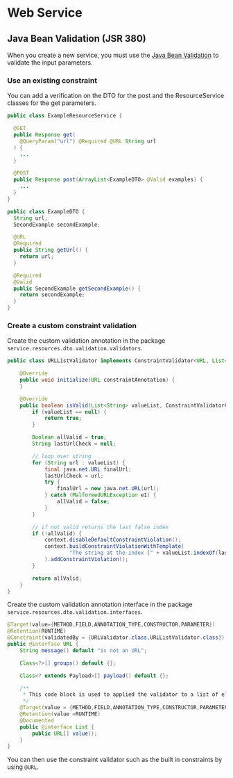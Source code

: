 # Web Service

## Java Bean Validation (JSR 380)

When you create a new service, you must use the [Java Bean Validation](https://beanvalidation.org/2.0/spec/#builtinconstraints) to validate the input parameters.

### Use an existing constraint

You can add a verification on the DTO for the post and the ResourceService classes for the get parameters.

```java
public class ExampleResourceService {

  @GET
  public Response get(
    @QueryParam("url") @Required @URL String url
  ) {
    ...
  }

  @POST
  public Response post(ArrayList<ExampleDTO> @Valid examples) {
    ...
  }
}

public class ExampleDTO {
  String url;
  SecondExample secondExample;

  @URL
  @Required
  public String getUrl() {
    return url;
  }

  @Required
  @Valid
  public SecondExample getSecondExample() {
    return secondExample;
  }
}
```

### Create a custom constraint validation

Create the custom validation annotation in the package `service.resources.dto.validation.validators`.

```java
public class URLListValidator implements ConstraintValidator<URL, List<String>> {

    @Override
    public void initialize(URL constraintAnnotation) {
    }

    @Override
    public boolean isValid(List<String> valueList, ConstraintValidatorContext context) {
        if (valueList == null) {
            return true;
        }

        Boolean allValid = true;
        String lastUrlCheck = null;

        // loop over string
        for (String url : valueList) {
            final java.net.URL finalUrl;
            lastUrlCheck = url;
            try {
                finalUrl = new java.net.URL(url);
            } catch (MalformedURLException e1) {
                allValid = false;
            }
        }

        // if not valid returns the last false index
        if (!allValid) {
            context.disableDefaultConstraintViolation();
            context.buildConstraintViolationWithTemplate(
                    "The string at the index [" + valueList.indexOf(lastUrlCheck) + "] is not an URL"
            ).addConstraintViolation();
        }

        return allValid;
    }
}
```

Create the custom validation annotation interface in the package `service.resources.dto.validation.interfaces`.

```java
@Target(value={METHOD,FIELD,ANNOTATION_TYPE,CONSTRUCTOR,PARAMETER})
@Retention(RUNTIME)
@Constraint(validatedBy = {URLValidator.class,URLListValidator.class})
public @interface URL {
    String message() default "is not an URL";

    Class<?>[] groups() default {};

    Class<? extends Payload>[] payload() default {};

    /**
     * This code block is used to applied the validator to a list of elements.
     */
    @Target(value = {METHOD,FIELD,ANNOTATION_TYPE,CONSTRUCTOR,PARAMETER})
    @Retention(value =RUNTIME)
    @Documented
    public @interface List {
        public URL[] value();
    }
}
```
You can then use the constraint validator such as the built in constraints by using `@URL`.

